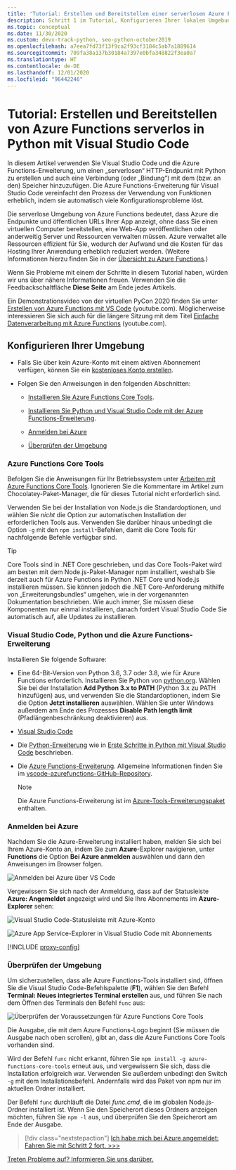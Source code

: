 ```yaml
---
title: 'Tutorial: Erstellen und Bereitstellen einer serverlosen Azure Functions-Instanz in Python mit Visual Studio Code'
description: Schritt 1 im Tutorial, Konfigurieren Ihrer lokalen Umgebung für serverlos Azure Functions-Instanzen
ms.topic: conceptual
ms.date: 11/30/2020
ms.custom: devx-track-python, seo-python-october2019
ms.openlocfilehash: a7eea7fd73f13f9ca2f93cf3184c5ab7a1889614
ms.sourcegitcommit: 709fa38a137b30184a7397e0bfa348822f3ea0a7
ms.translationtype: HT
ms.contentlocale: de-DE
ms.lasthandoff: 12/01/2020
ms.locfileid: "96442246"
---
```

# <a name="tutorial-create-and-deploy-serverless-azure-functions-in-python-with-visual-studio-code"></a>Tutorial: Erstellen und Bereitstellen von Azure Functions serverlos in Python mit Visual Studio Code

In diesem Artikel verwenden Sie Visual Studio Code und die Azure Functions-Erweiterung, um einen „serverlosen“ HTTP-Endpunkt mit Python zu erstellen und auch eine Verbindung (oder „Bindung“) mit dem (bzw. an den) Speicher hinzuzufügen. Die Azure Functions-Erweiterung für Visual Studio Code vereinfacht den Prozess der Verwendung von Funktionen erheblich, indem sie automatisch viele Konfigurationsprobleme löst.

Die serverlose Umgebung von Azure Functions bedeutet, dass Azure die Endpunkte und öffentlichen URLs Ihrer App anzeigt, ohne dass Sie einen virtuellen Computer bereitstellen, eine Web-App veröffentlichen oder anderweitig Server und Ressourcen verwalten müssen. Azure verwaltet alle Ressourcen effizient für Sie, wodurch der Aufwand und die Kosten für das Hosting Ihrer Anwendung erheblich reduziert werden. (Weitere Informationen hierzu finden Sie in der [Übersicht zu Azure Functions](/azure/azure-functions/functions-overview).)

Wenn Sie Probleme mit einem der Schritte in diesem Tutorial haben, würden wir uns über nähere Informationen freuen. Verwenden Sie die Feedbackschaltfläche **Diese Seite** am Ende jedes Artikels.

Ein Demonstrationsvideo von der virtuellen PyCon 2020 finden Sie unter <a href="https://www.youtube.com/watch?v=9bMsdBYy-D0&feature=youtu.be&ocid=AID3006292" target="_blank">Erstellen von Azure Functions mit VS Code</a> (youtube.com). Möglicherweise interessieren Sie sich auch für die längere Sitzung mit dem Titel <a href="https://www.youtube.com/watch?v=PV7iy6FPjAY&feature=youtu.be&t=13&ocid=AID3006292" target="_blank">Einfache Datenverarbeitung mit Azure Functions</a> (youtube.com).

## <a name="configure-your-environment"></a>Konfigurieren Ihrer Umgebung

- Falls Sie über kein Azure-Konto mit einem aktiven Abonnement verfügen, können Sie ein [kostenloses Konto erstellen](https://azure.microsoft.com/free/?utm_source=campaign&utm_campaign=vscode-tutorial-functions-extension&mktingSource=vscode-tutorial-functions-extension).

- Folgen Sie den Anweisungen in den folgenden Abschnitten:

  - [Installieren Sie Azure Functions Core Tools](#azure-functions-core-tools).

  - [Installieren Sie Python und Visual Studio Code mit der Azure Functions-Erweiterung](#visual-studio-code-python-and-the-azure-functions-extension).

  - [Anmelden bei Azure](#sign-in-to-azure)

  - [Überprüfen der Umgebung](#verify-your-environment)
 
### <a name="azure-functions-core-tools"></a>Azure Functions Core Tools

Befolgen Sie die Anweisungen für Ihr Betriebssystem unter [Arbeiten mit Azure Functions Core Tools](/azure/azure-functions/functions-run-local#v2). Ignorieren Sie die Kommentare im Artikel zum Chocolatey-Paket-Manager, die für dieses Tutorial nicht erforderlich sind.

Verwenden Sie bei der Installation von Node.js die Standardoptionen, und wählen Sie *nicht* die Option zur automatischen Installation der erforderlichen Tools aus.  Verwenden Sie darüber hinaus unbedingt die Option `-g` mit den `npm install`-Befehlen, damit die Core Tools für nachfolgende Befehle verfügbar sind.

> [!TIP]
> Core Tools sind in .NET Core geschrieben, und das Core Tools-Paket wird am besten mit dem Node.js-Paket-Manager npm installiert, weshalb Sie derzeit auch für Azure Functions in Python .NET Core und Node.js installieren müssen. Sie können jedoch die .NET Core-Anforderung mithilfe von „Erweiterungsbundles“ umgehen, wie in der vorgenannten Dokumentation beschrieben. Wie auch immer, Sie müssen diese Komponenten nur einmal installieren, danach fordert Visual Studio Code Sie automatisch auf, alle Updates zu installieren.

### <a name="visual-studio-code-python-and-the-azure-functions-extension"></a>Visual Studio Code, Python und die Azure Functions-Erweiterung

Installieren Sie folgende Software:

- Eine 64-Bit-Version von Python 3.6, 3.7 oder 3.8, wie für Azure Functions erforderlich. Installieren Sie Python von [python.org](https://www.python.org/downloads). Wählen Sie bei der Installation **Add Python 3.x to PATH** (Python 3.x zu PATH hinzufügen) aus, und verwenden Sie die Standardoptionen, indem Sie die Option **Jetzt installieren** auswählen. Wählen Sie unter Windows außerdem am Ende des Prozesses **Disable Path length limit** (Pfadlängenbeschränkung deaktivieren) aus.
- [Visual Studio Code](https://code.visualstudio.com/)
- Die [Python-Erweiterung](https://marketplace.visualstudio.com/items?itemName=ms-python.python) wie in [Erste Schritte in Python mit Visual Studio Code](https://code.visualstudio.com/docs/python/python-tutorial) beschrieben.
- Die [Azure Functions-Erweiterung](https://marketplace.visualstudio.com/items?itemName=ms-azuretools.vscode-azurefunctions). Allgemeine Informationen finden Sie im [vscode-azurefunctions-GitHub-Repository](https://github.com/Microsoft/vscode-azurefunctions).

    > [!NOTE]
    > Die Azure Functions-Erweiterung ist im [Azure-Tools-Erweiterungspaket](https://marketplace.visualstudio.com/items?itemName=ms-vscode.vscode-node-azure-pack) enthalten.

### <a name="sign-in-to-azure"></a>Anmelden bei Azure

Nachdem Sie die Azure-Erweiterung installiert haben, melden Sie sich bei Ihrem Azure-Konto an, indem Sie zum **Azure**-Explorer navigieren, unter **Functions** die Option **Bei Azure anmelden** auswählen und dann den Anweisungen im Browser folgen.

![Anmelden bei Azure über VS Code](media/tutorial-vs-code-serverless-python/azure-sign-in.png)

Vergewissern Sie sich nach der Anmeldung, dass auf der Statusleiste **Azure: Angemeldet** angezeigt wird und Sie Ihre Abonnements im **Azure-Explorer** sehen:

![Visual Studio Code-Statusleiste mit Azure-Konto](media/tutorial-vs-code-serverless-python/azure-account-status-bar.png)

![Azure App Service-Explorer in Visual Studio Code mit Abonnements](media/tutorial-vs-code-serverless-python/azure-subscription-view.png)

[!INCLUDE [proxy-config](includes/proxy-config.md)]

### <a name="verify-your-environment"></a>Überprüfen der Umgebung

Um sicherzustellen, dass alle Azure Functions-Tools installiert sind, öffnen Sie die Visual Studio Code-Befehlspalette (**F1**), wählen Sie den Befehl **Terminal: Neues integriertes Terminal erstellen** aus, und führen Sie nach dem Öffnen des Terminals den Befehl `func` aus:

![Überprüfen der Voraussetzungen für Azure Functions Core Tools](media/tutorial-vs-code-serverless-python/check-azure-functions-tools-prerequisites-in-visual-studio-code.png)

Die Ausgabe, die mit dem Azure Functions-Logo beginnt (Sie müssen die Ausgabe nach oben scrollen), gibt an, dass die Azure Functions Core Tools vorhanden sind.

Wird der Befehl `func` nicht erkannt, führen Sie `npm install -g azure-functions-core-tools` erneut aus, und vergewissern Sie sich, dass die Installation erfolgreich war. Verwenden Sie außerdem unbedingt den Switch `-g` mit dem Installationsbefehl. Andernfalls wird das Paket von npm nur im aktuellen Ordner installiert.

Der Befehl `func` durchläuft die Datei *func.cmd*, die im globalen Node.js-Ordner installiert ist. Wenn Sie den Speicherort dieses Ordners anzeigen möchten, führen Sie `npm -l` aus, und überprüfen Sie den Speicherort am Ende der Ausgabe.

> [!div class="nextstepaction"]
> [Ich habe mich bei Azure angemeldet: Fahren Sie mit Schritt 2 fort. >>>](tutorial-vs-code-serverless-python-02.md)

[Treten Probleme auf? Informieren Sie uns darüber.](https://aka.ms/python-functions-qs-ms-survey)
